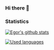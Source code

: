 ### Hi there 👋

### Statistics
[![Egor's github stats](https://github-readme-stats.vercel.app/api?username=JustCup&theme=tokyonight&bg_color=00000000)]([https://github.com/anuraghazra/github-readme-stats](https://github.com/JustCup))

[![Used languages](https://github-readme-stats.vercel.app/api/top-langs/?username=JustCup&layout=compact&theme=tokyonight&bg_color=00000000)](https://github.com/JustCup)
